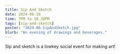```yaml
---
title: Sip And Sketch
date: 2024-06-16
time: 7PM to 10.30PM
tags: [sip-and-sketch]
poster: "2024-06-SipAndSketch.jpg"
blurb: "An evening of drawings and beverages."
---
```


Sip and sketch is a lowkey social event for making art!